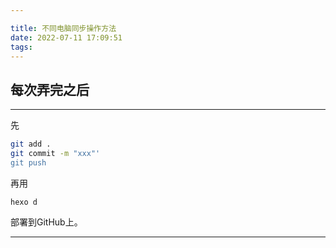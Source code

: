 ```yaml
---

title: 不同电脑同步操作方法
date: 2022-07-11 17:09:51
tags:
---
```










## 每次弄完之后

---

先

```bash
git add .
git commit -m "xxx"'
git push
```

再用 

```
hexo d
```

 部署到GitHub上。





---

